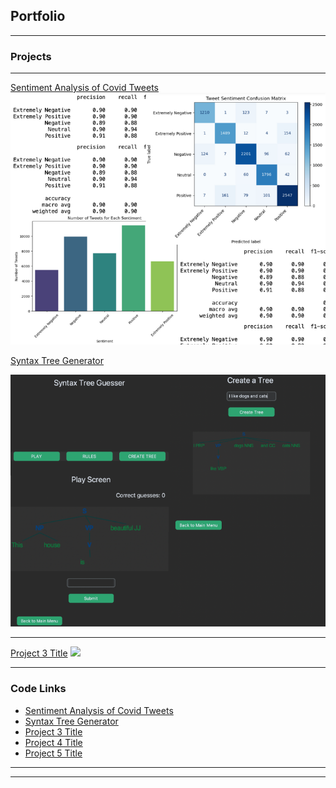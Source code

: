 ## Portfolio

---

### Projects
---
[Sentiment Analysis of Covid Tweets](Sentiment_analysis_covid-2/Sentiment_analysis_covid.md)
<img src="images/Sentiment_analysis_covid.png"/>

[Syntax Tree Generator](/Syntax_tree_generator.md)

<img src="images/Syntax_tree_gen-2.png"/>

---
[Project 3 Title](http://example.com/)
<img src="images/dummy_thumbnail.jpg?raw=true"/>

---

### Code Links

- [Sentiment Analysis of Covid Tweets](Sentiment_analysis_covid-2/Sentiment_analysis_covid.md)
- [Syntax Tree Generator](/Syntax_tree_generator.md)
- [Project 3 Title](http://example.com/)
- [Project 4 Title](http://example.com/)
- [Project 5 Title](http://example.com/)

---




---
